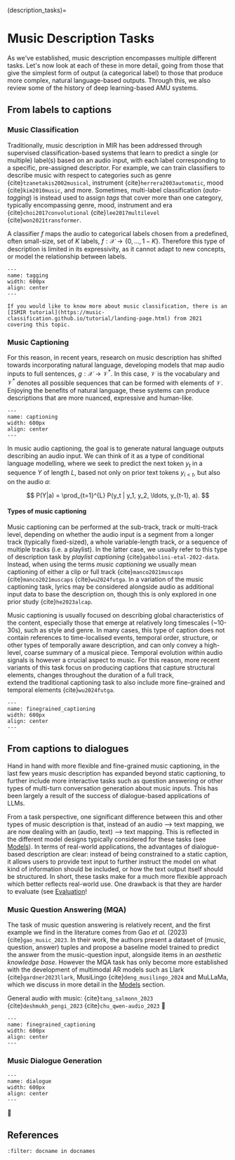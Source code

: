 (description_tasks)=
# Music Description Tasks
As we've established, music description encompasses multiple different tasks.
Let's now look at each of these in more detail, going from those that give the simplest form of output (a categorical label) to those that produce more complex, natural language-based outputs. Through this, we also review some of the history of deep learning-based AMU systems.

## From labels to captions

### Music Classification
Traditionally, music description in MIR has been addressed through supervised classification-based systems that learn 
to predict a single (or multiple) label(s) based on an audio input, with each label corresponding to a specific, pre-assigned descriptor.
For example, we can train classifiers to describe music with respect to categories such as genre {cite}`tzanetakis2002musical`, instrument {cite}`herrera2003automatic`, mood {cite}`kim2010music`, and more.
Sometimes, multi-label classification (*auto-tagging*) is instead used to assign *tags* that cover more than one category, typically encompassing genre, mood, instrument and era {cite}`choi2017convolutional` {cite}`lee2017multilevel` {cite}`won2021transformer`.

A classifier $f$ maps the audio to categorical labels chosen from a predefined, often small-size, set of $K$ labels, $f: \mathcal{X} \rightarrow \{0, \dots, 1-K\}$. Therefore this type of description is limited in its expressivity, as it cannot adapt to new concepts, or model the relationship between labels. 

```{figure} ./img/tags.png
---
name: tagging
width: 600px
align: center
---

```

```{note}
If you would like to know more about music classification, there is an [ISMIR tutorial](https://music-classification.github.io/tutorial/landing-page.html) from 2021 covering this topic.
```

### Music Captioning
For this reason, in recent years, research on music description has shifted towards incorporating natural language, developing models that map audio inputs 
to full sentences, $g: \mathcal{X} \rightarrow \mathcal{V}^*$. In this case, $\mathcal{V}$ is the vocabulary and $\mathcal{V}^*$ denotes all possible sequences that can be formed with elements of $\mathcal{V}$. Enjoying the benefits of natural language, these systems can produce descriptions that are more nuanced, expressive and human-like.

```{figure} ./img/caption.png
---
name: captioning
width: 600px
align: center
---

```

In music audio captioning, the goal is to generate natural language outputs describing an audio input. We can think of it as a type of conditional language modelling, where we seek to predict the next token $y_t$ in a sequence $Y$ of length $L$, based not only on prior text tokens $y_{i<t}$, but also on the audio $a$:

$$
P(Y|a) = \prod_{t=1}^{L} P(y_t | y_1, y_2, \ldots, y_{t-1}, a).
$$

#### Types of music captioning

Music captioning can be performed at the sub-track, track or multi-track level, depending on whether the audio input is a segment from a longer track (typically fixed-sized), a whole variable-length track, or a sequence of multiple tracks (i.e. a playlist). In the latter case, we usually refer to this type of description task by *playlist captioning* {cite}`gabbolini-etal-2022-data`. Instead, when using the terms *music captioning* we usually mean captioning of either a clip or full track {cite}`manco2021muscaps` {cite}`manco2021muscaps` {cite}`wu2024futga`. In a variation of the music captioning task, lyrics may be considered alongside audio as additional input data to base the description on, though this is only explored in one prior study {cite}`he2023alcap`. 

Music captioning is usually focused on describing global characteristics of the content, especially those that emerge at relatively long timescales (~10-30s), such as style and genre. In many cases, this type of caption does not contain references to time-localised events, temporal order, structure, or other types of temporally aware description, and can only convey a high-level, coarse summary of a musical piece. Temporal evolution within audio signals is however a crucial aspect to music. For this reason, more recent variants of this task focus on producing captions that capture structural elements, changes throughout the duration of a full track,  
 extend the traditional captioning task to also include more fine-grained and temporal elements {cite}`wu2024futga`.

```{figure} ./img/finegrained.png
---
name: finegrained_captioning
width: 600px
align: center
---
```

## From captions to dialogues
Hand in hand with more flexible and fine-grained music captioning, in the last few years music description has expanded beyond static captioning, to further include more interactive tasks such as question answering or other types of multi-turn conversation generation about music inputs. This has been largely a result of the success of dialogue-based applications of LLMs.

From a task perspective, one significant difference between this and other types of music description is that, instead of an audio --> text mapping, we are now dealing with an (audio, text) --> text mapping. This is reflected in the different model designs typically considered for these tasks (see [Models](description-models)). In terms of real-world applications, the advantages of dialogue-based description are clear: instead of being constrained to a static caption, it allows users to provide text input to further instruct the model on what kind of information should be included, or how the text output itself should be structured. In short, these tasks make for a much more flexible approach which better reflects real-world use. One drawback is that they are harder to evaluate (see [Evaluation](description-evaluation)!

### Music Question Answering (MQA)
The task of music question answering is relatively recent, and the first example we find in the literature comes from Gao *et al.* (2023) {cite}`gao_music_2023`. In their work, the authors present a dataset of (music, question, answer) tuples and propose a baseline model trained to predict the answer from the music-question input, alongside items in an *aesthetic knowledge base*. 
However the MQA task has only become more established with the development of multimodal AR models such as Llark {cite}`gardner2023llark`, MusiLingo {cite}`deng_musilingo_2024` and MuLLaMa, which we discuss in more detail in the [Models](description_models) section.

General audio with music: {cite}`tang_salmonn_2023` {cite}`deshmukh_pengi_2023` {cite}`chu_qwen-audio_2023`
🚧

```{figure} ./img/mqa.png
---
name: finegrained_captioning
width: 600px
align: center
---

```

### Music Dialogue Generation

```{figure} ./img/dialogue.png
---
name: dialogue
width: 600px
align: center
---
```

🚧

## References

```{bibliography}
:filter: docname in docnames
```
